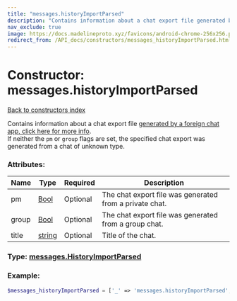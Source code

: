 ```yaml
---
title: "messages.historyImportParsed"
description: "Contains information about a chat export file generated by a foreign chat app, click here for more info.  "
nav_exclude: true
image: https://docs.madelineproto.xyz/favicons/android-chrome-256x256.png
redirect_from: /API_docs/constructors/messages_historyImportParsed.html
---
```

# Constructor: messages.historyImportParsed  
[Back to constructors index](/API_docs/constructors/index.html)



Contains information about a chat export file [generated by a foreign chat app, click here for more info](https://core.telegram.org/api/import).  
If neither the `pm` or `group` flags are set, the specified chat export was generated from a chat of unknown type.

### Attributes:

| Name     |    Type       | Required | Description |
|----------|---------------|----------|-------------|
|pm|[Bool](/API_docs/types/Bool.html) | Optional|The chat export file was generated from a private chat.|
|group|[Bool](/API_docs/types/Bool.html) | Optional|The chat export file was generated from a group chat.|
|title|[string](/API_docs/types/string.html) | Optional|Title of the chat.|



### Type: [messages.HistoryImportParsed](/API_docs/types/messages.HistoryImportParsed.html)


### Example:

```php
$messages_historyImportParsed = ['_' => 'messages.historyImportParsed', 'pm' => Bool, 'group' => Bool, 'title' => 'string'];
```  
